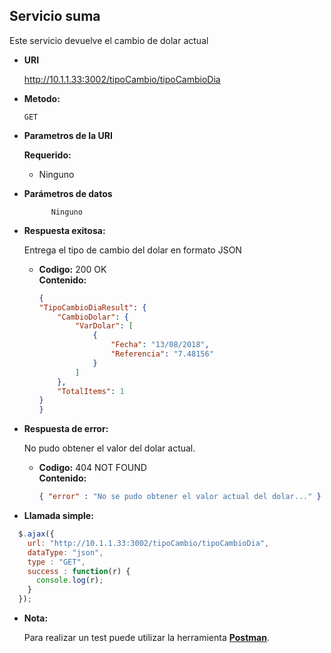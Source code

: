 **Servicio suma**
---
Este servicio devuelve el cambio de dolar actual
* **URI**

   	<http://10.1.1.33:3002/tipoCambio/tipoCambioDia>

* **Metodo:**
  

 	 `GET`
    
*  **Parametros de la URI**

	**Requerido:**
 
	* Ninguno
  	
* **Parámetros de datos**

  			Ninguno
  
* **Respuesta exitosa:**
  
	 Entrega el tipo de cambio del dolar en formato JSON

  * **Codigo:** 200 OK<br />
    **Contenido:** 
    ```json
    {
    "TipoCambioDiaResult": {
        "CambioDolar": {
            "VarDolar": [
                {
                    "Fecha": "13/08/2018",
                    "Referencia": "7.48156"
                }
            ]
        },
        "TotalItems": 1
    }
    }
    ```
 
* **Respuesta de error:**

  	No pudo obtener el valor del dolar actual.

  * **Codigo:** 404 NOT FOUND <br />
    **Contenido:** 
    ```json
    { "error" : "No se pudo obtener el valor actual del dolar..." }
    ```

 * **Llamada simple:**

  ```javascript
    $.ajax({
      url: "http://10.1.1.33:3002/tipoCambio/tipoCambioDia",
      dataType: "json",
      type : "GET",
      success : function(r) {
        console.log(r);
      }
    });
  ```
* **Nota:**

	 Para realizar un test puede utilizar la herramienta [**Postman**](https://www.getpostman.com/).